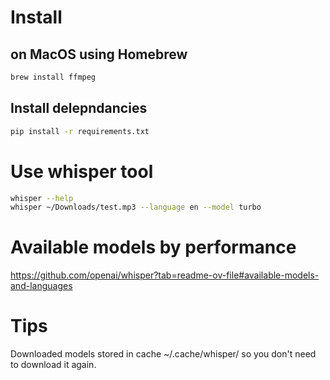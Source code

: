# Install 

## on MacOS using Homebrew
```bash
brew install ffmpeg
```

## Install delepndancies
```bash
pip install -r requirements.txt
```

# Use whisper tool
```bash
whisper --help
whisper ~/Downloads/test.mp3 --language en --model turbo
```

# Available models by performance
https://github.com/openai/whisper?tab=readme-ov-file#available-models-and-languages

# Tips
Downloaded models stored in cache ~/.cache/whisper/ so you don't need to download it again.
